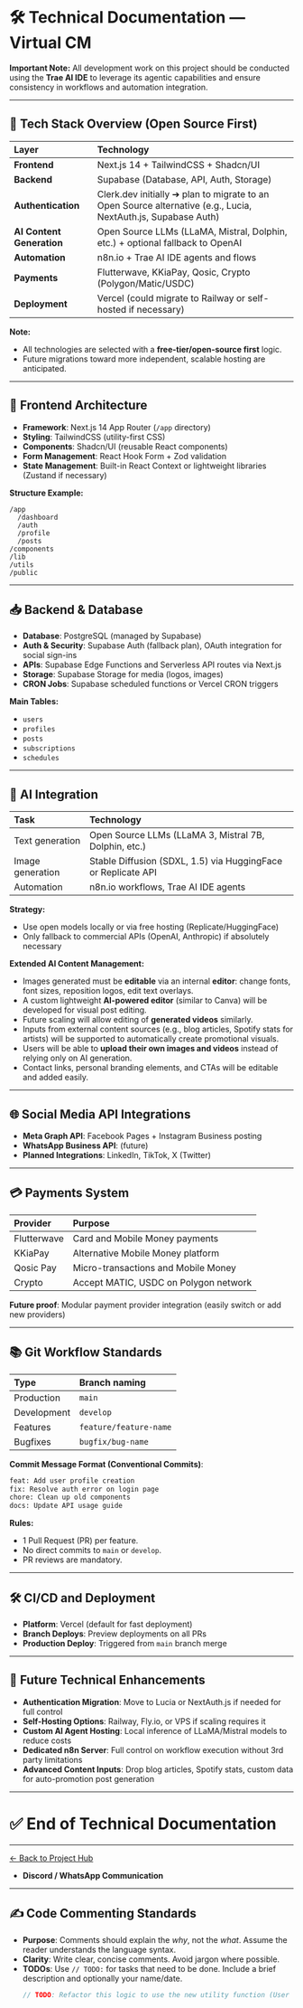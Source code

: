# 🛠 Technical Documentation — Virtual CM

**Important Note:** All development work on this project should be conducted using the **Trae AI IDE** to leverage its agentic capabilities and ensure consistency in workflows and automation integration.

---

## 🔧 Tech Stack Overview (Open Source First)

| Layer                     | Technology                                                                                                    |
| :------------------------ | :------------------------------------------------------------------------------------------------------------ |
| **Frontend**              | Next.js 14 + TailwindCSS + Shadcn/UI                                                                          |
| **Backend**               | Supabase (Database, API, Auth, Storage)                                                                       |
| **Authentication**        | Clerk.dev initially ➔ plan to migrate to an Open Source alternative (e.g., Lucia, NextAuth.js, Supabase Auth) |
| **AI Content Generation** | Open Source LLMs (LLaMA, Mistral, Dolphin, etc.) + optional fallback to OpenAI                                |
| **Automation**            | n8n.io + Trae AI IDE agents and flows                                                                         |
| **Payments**              | Flutterwave, KKiaPay, Qosic, Crypto (Polygon/Matic/USDC)                                                      |
| **Deployment**            | Vercel (could migrate to Railway or self-hosted if necessary)                                                 |

**Note:**

- All technologies are selected with a **free-tier/open-source first** logic.
- Future migrations toward more independent, scalable hosting are anticipated.

---

## 📝 Frontend Architecture

- **Framework**: Next.js 14 App Router (`/app` directory)
- **Styling**: TailwindCSS (utility-first CSS)
- **Components**: Shadcn/UI (reusable React components)
- **Form Management**: React Hook Form + Zod validation
- **State Management**: Built-in React Context or lightweight libraries (Zustand if necessary)

**Structure Example:**

```plaintext
/app
  /dashboard
  /auth
  /profile
  /posts
/components
/lib
/utils
/public
```

---

## 📥 Backend & Database

- **Database**: PostgreSQL (managed by Supabase)
- **Auth & Security**: Supabase Auth (fallback plan), OAuth integration for social sign-ins
- **APIs**: Supabase Edge Functions and Serverless API routes via Next.js
- **Storage**: Supabase Storage for media (logos, images)
- **CRON Jobs**: Supabase scheduled functions or Vercel CRON triggers

**Main Tables:**

- `users`
- `profiles`
- `posts`
- `subscriptions`
- `schedules`

---

## 🧠 AI Integration

| Task             | Technology                                                    |
| :--------------- | :------------------------------------------------------------ |
| Text generation  | Open Source LLMs (LLaMA 3, Mistral 7B, Dolphin, etc.)         |
| Image generation | Stable Diffusion (SDXL, 1.5) via HuggingFace or Replicate API |
| Automation       | n8n.io workflows, Trae AI IDE agents                          |

**Strategy:**

- Use open models locally or via free hosting (Replicate/HuggingFace)
- Only fallback to commercial APIs (OpenAI, Anthropic) if absolutely necessary

**Extended AI Content Management:**

- Images generated must be **editable** via an internal **editor**: change fonts, font sizes, reposition logos, edit text overlays.
- A custom lightweight **AI-powered editor** (similar to Canva) will be developed for visual post editing.
- Future scaling will allow editing of **generated videos** similarly.
- Inputs from external content sources (e.g., blog articles, Spotify stats for artists) will be supported to automatically create promotional visuals.
- Users will be able to **upload their own images and videos** instead of relying only on AI generation.
- Contact links, personal branding elements, and CTAs will be editable and added easily.

---

## 🌐 Social Media API Integrations

- **Meta Graph API**: Facebook Pages + Instagram Business posting
- **WhatsApp Business API**: (future)
- **Planned Integrations**: LinkedIn, TikTok, X (Twitter)

---

## 💳 Payments System

| Provider    | Purpose                               |
| :---------- | :------------------------------------ |
| Flutterwave | Card and Mobile Money payments        |
| KKiaPay     | Alternative Mobile Money platform     |
| Qosic Pay   | Micro-transactions and Mobile Money   |
| Crypto      | Accept MATIC, USDC on Polygon network |

**Future proof**: Modular payment provider integration (easily switch or add new providers)

---

## 📚 Git Workflow Standards

| Type        | Branch naming          |
| :---------- | :--------------------- |
| Production  | `main`                 |
| Development | `develop`              |
| Features    | `feature/feature-name` |
| Bugfixes    | `bugfix/bug-name`      |

**Commit Message Format (Conventional Commits)**:

```bash
feat: Add user profile creation
fix: Resolve auth error on login page
chore: Clean up old components
docs: Update API usage guide
```

**Rules:**

- 1 Pull Request (PR) per feature.
- No direct commits to `main` or `develop`.
- PR reviews are mandatory.

---

## 🛠 CI/CD and Deployment

- **Platform**: Vercel (default for fast deployment)
- **Branch Deploys**: Preview deployments on all PRs
- **Production Deploy**: Triggered from `main` branch merge

---

## 🌟 Future Technical Enhancements

- **Authentication Migration**: Move to Lucia or NextAuth.js if needed for full control
- **Self-Hosting Options**: Railway, Fly.io, or VPS if scaling requires it
- **Custom AI Agent Hosting**: Local inference of LLaMA/Mistral models to reduce costs
- **Dedicated n8n Server**: Full control on workflow execution without 3rd party limitations
- **Advanced Content Inputs**: Drop blog articles, Spotify stats, custom data for auto-promotion post generation

---

# ✅ End of Technical Documentation

---

[← Back to Project Hub](virtual-cm-project-hub.md#L50-57)

- **Discord / WhatsApp Communication**

---

## ✍️ Code Commenting Standards

- **Purpose**: Comments should explain the _why_, not the _what_. Assume the reader understands the language syntax.
- **Clarity**: Write clear, concise comments. Avoid jargon where possible.
- **TODOs**: Use `// TODO:` for tasks that need to be done. Include a brief description and optionally your name/date.
  ```javascript
  // TODO: Refactor this logic to use the new utility function (User - YYYY-MM-DD)
  ```
